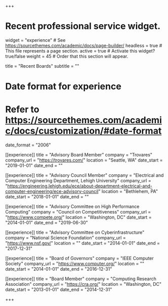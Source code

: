 +++
# Recent professional service widget.
widget = "experience"  # See https://sourcethemes.com/academic/docs/page-builder/
headless = true  # This file represents a page section.
active = true  # Activate this widget? true/false
weight = 45  # Order that this section will appear.

title = "Recent Boards"
subtitle = ""

# Date format for experience
#   Refer to https://sourcethemes.com/academic/docs/customization/#date-format
date_format = "2006"

[[experience]]
  title = "Advisory Board Member"
  company = "Trovares"
  company_url = "https://trovares.com/"
  location = "Seattle, WA"
  date_start = "2019-01-01"
  date_end = ""

[[experience]]
  title = "Advisory Council Member"
  company = "Electrical and Computer Engineering Department, Lehigh University"
  company_url = "https://engineering.lehigh.edu/ece/about-department-electrical-and-computer-engineering/ece-advisory-council"
  location = "Bethlehem, PA"
  date_start = "2018-01-01"
  date_end = ""

[[experience]]
  title = "Advisory Committee on High Performance Computing"
  company = "Council on Competitiveness"
  company_url = "https://www.compete.org/"
  location = "Washington, DC"
  date_start = "2014-01-01"
  date_end = "2019-06-30"

[[experience]]
  title = "Advisory Committee on Cyberinfrastructure"
  company = "National Science Foundation"
  company_url = "https://www.nsf.gov/"
  location = ""
  date_start = "2014-01-01"
  date_end = "2017-12-31"

[[experience]]
  title = "Board of Governors"
  company = "IEEE Computer Society"
  company_url = "https://www.computer.org/"
  location = ""
  date_start = "2014-01-01"
  date_end = "2016-12-31"

[[experience]]
  title = "Board Member"
  company = "Computing Research Association"
  company_url = "https://cra.org/"
  location = "Washington, DC"
  date_start = "2013-01-01"
  date_end = "2014-12-31"

+++

